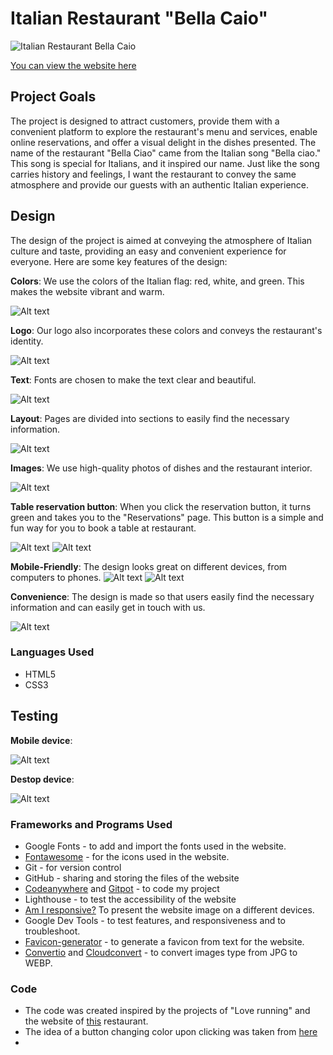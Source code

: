 
# Italian Restaurant "Bella Caio"

![Italian Restaurant Bella Caio](/documentation/Screenshot-from-ui.dev.png)

[You can view the website here](https://codewizard-1.github.io/restaurant/index.html)

## Project Goals

The project is designed to attract customers, provide them with a convenient platform to explore the restaurant's menu and services, enable online reservations, and offer a visual delight in the dishes presented.
The name of the restaurant "Bella Ciao" came from the Italian song "Bella ciao." This song is special for Italians, and it inspired our name. Just like the song carries history and feelings, I want the restaurant to convey the same atmosphere and provide our guests with an authentic Italian experience.

## Design

The design of the project is aimed at conveying the atmosphere of Italian culture and taste, providing an easy and convenient experience for everyone. Here are some key features of the design:



**Colors**: We use the colors of the Italian flag: red, white, and green. This makes the website vibrant and warm.

![Alt text](image-6.png)



**Logo**: Our logo also incorporates these colors and conveys the restaurant's identity.

![Alt text](image.png)


**Text**: Fonts are chosen to make the text clear and beautiful.

![Alt text](image-1.png)


**Layout**: Pages are divided into sections to easily find the necessary information.

![Alt text](image-3.png)



**Images**: We use high-quality photos of dishes and the restaurant interior.

![Alt text](image-13.png)



**Table reservation button**:  When you click the reservation button, it turns green and takes you to the "Reservations" page. This button is a simple and fun way for you to book a table at restaurant.

![Alt text](image-8.png)
![Alt text](image-9.png)



**Mobile-Friendly**: The design looks great on different devices, from computers to phones.
![Alt text](image-4.png)
![Alt text](image-5.png)

**Convenience**: The design is made so that users easily find the necessary information and can easily get in touch with us.

![Alt text](image-2.png)


### Languages Used

- HTML5
- CSS3


## Testing
**Mobile device**:



![Alt text](image-10.png)

**Destop device**:

![Alt text](image-11.png)


### Frameworks and Programs Used

- Google Fonts - to add and import the fonts used in the website.
- [Fontawesome](https://fontawesome.com) - for the icons used in the website.
- Git - for version control
- GitHub - sharing and storing the files of the website
- [Codeanywhere](https://codeanywhere.com/)  and [Gitpot](https://gitpod.io/) - to code my project
- Lighthouse - to test the accessibility of the website
- [Am I responsive?](https://ui.dev/amiresponsive) To present the website image on a different devices.
- Google Dev Tools - to test features, and responsiveness and to troubleshoot.
- [Favicon-generator](https://favicon.io/favicon-generator/) - to generate a favicon from text for the website.
- [Convertio](https://convertio.co/) and [Cloudconvert](https://cloudconvert.com/) - to convert images type from JPG to WEBP.


### Code

- The code was created inspired by the projects of "Love running" and the website of [this](https://www.ilpomodoro.ie/) restaurant.
- The idea of a button changing color upon clicking was taken from [here](https://dsgnmania.com/)
- 